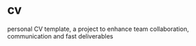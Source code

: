 # cv
personal CV template, a project to enhance team collaboration, communication and fast deliverables 

